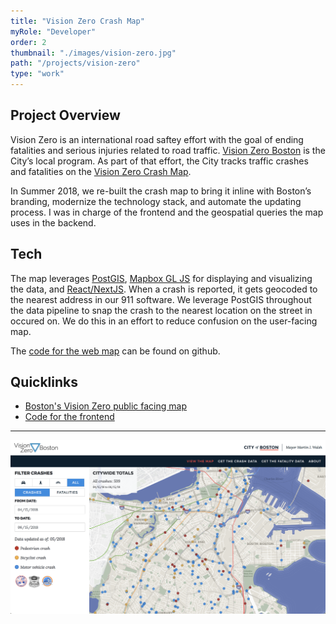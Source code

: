 ```yaml
---
title: "Vision Zero Crash Map"
myRole: "Developer"
order: 2
thumbnail: "./images/vision-zero.jpg"
path: "/projects/vision-zero"
type: "work"
---
```


## Project Overview
Vision Zero is an international road saftey effort with the goal of ending fatalities and serious injuries related to road traffic. [Vision Zero Boston](https://www.boston.gov/transportation/vision-zero) is the City’s local program. As part of that effort, the City tracks traffic crashes and fatalities on the [Vision Zero Crash Map](https://apps.boston.gov/vision-zero/).

In Summer 2018, we re-built the crash map to bring it inline with Boston’s branding, modernize the technology stack, and automate the updating process. I was in charge of the frontend and the geospatial queries the map uses in the backend.

## Tech
The map leverages [PostGIS](https://postgis.net/), [Mapbox GL JS](https://docs.mapbox.com/mapbox-gl-js/api/) for displaying and visualizing the data, and [React/NextJS](https://nextjs.org/). When a crash is reported, it gets geocoded to the nearest address in our 911 software. We leverage PostGIS throughout the data pipeline to snap the crash to the nearest location on the street in occured on. We do this in an effort to reduce confusion on the user-facing map.

The [code for the web map](https://github.com/CityOfBoston/vision-zero) can be found on github.

## Quicklinks
* [Boston's Vision Zero public facing map](https://apps.boston.gov/vision-zero/)
* [Code for the frontend](https://github.com/CityOfBoston/vision-zero)

---

<div class="imageBlock">
    <div>
        <a href="https://github.com/CityOfBoston/vision-zero">
            <img src="./images/vz-screen-shot.png" class="image" alt="Vision Zero Boston"/>
        </a>
    </div>
</div>